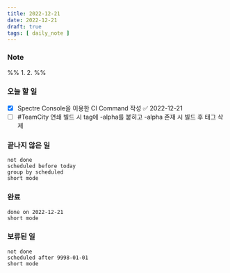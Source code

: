 ```yaml
---
title: 2022-12-21
date: 2022-12-21
draft: true
tags: [ daily_note ]
---
```


### Note
%%
	1. 
	2. 
%%

### 오늘 할 일
- [x] Spectre Console을 이용한 CI Command 작성 ✅ 2022-12-21
- [ ] #TeamCity 연쇄 빌드 시 tag에 -alpha를 붙히고 -alpha 존재 시 빌드 후 태그 삭제

### 끝나지 않은 일
```tasks
not done
scheduled before today
group by scheduled
short mode
```

### 완료
```tasks
done on 2022-12-21
short mode
```

### 보류된 일
```tasks
not done
scheduled after 9998-01-01
short mode
```